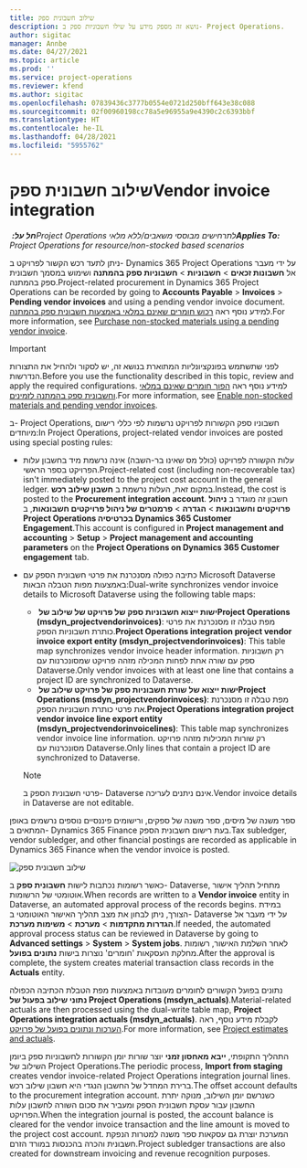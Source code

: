 ```yaml
---
title: שילוב חשבונית ספק
description: נושא זה מספק מידע על שילו חשבוניות ספק ב- Project Operations.
author: sigitac
manager: Annbe
ms.date: 04/27/2021
ms.topic: article
ms.prod: ''
ms.service: project-operations
ms.reviewer: kfend
ms.author: sigitac
ms.openlocfilehash: 07839436c3777b0554e0721d250bff643e38c088
ms.sourcegitcommit: 02f00960198cc78a5e96955a9e4390c2c6393bbf
ms.translationtype: HT
ms.contentlocale: he-IL
ms.lasthandoff: 04/28/2021
ms.locfileid: "5955762"
---
```

# <a name="vendor-invoice-integration"></a><span data-ttu-id="a5da9-103">שילוב חשבונית ספק</span><span class="sxs-lookup"><span data-stu-id="a5da9-103">Vendor invoice integration</span></span>

<span data-ttu-id="a5da9-104">_**חל על:** ‏Project Operations לתרחישים מבוססי משאבים/ללא מלאי_</span><span class="sxs-lookup"><span data-stu-id="a5da9-104">_**Applies To:** Project Operations for resource/non-stocked based scenarios_</span></span>

<span data-ttu-id="a5da9-105">ניתן לתעד רכש הקשור לפרויקט ב- Dynamics 365 Project Operations על ידי מעבר אל **חשבונות זכאים** > **חשבוניות** > **חשבוניות ספק בהמתנה** ושימוש במסמך חשבונית ספק בהמתנה.</span><span class="sxs-lookup"><span data-stu-id="a5da9-105">Project-related procurement in Dynamics 365 Project Operations can be recorded by going to **Accounts Payable** > **Invoices** > **Pending vendor invoices** and using a pending vendor invoice document.</span></span> <span data-ttu-id="a5da9-106">למידע נוסף ראה [רכוש חומרים שאינם במלאי באמצעות חשבונית ספק בהמתנה](../procurement/pending-vendor-invoices.md).</span><span class="sxs-lookup"><span data-stu-id="a5da9-106">For more information, see [Purchase non-stocked materials using a pending vendor invoice](../procurement/pending-vendor-invoices.md).</span></span>

> [!IMPORTANT]
> <span data-ttu-id="a5da9-107">לפני שתשתמש בפונקציונליות המתוארת בנושא זה, יש לסקור ולהחיל את התצורות הנדרשות.</span><span class="sxs-lookup"><span data-stu-id="a5da9-107">Before you use the functionality described in this topic, review and apply the required configurations.</span></span> <span data-ttu-id="a5da9-108">למידע נוסף ראה [הפוך חומרים שאינם במלאי וחשבונית ספק בהמתנה לזמינים](../procurement/configure-materials-nonstocked.md).</span><span class="sxs-lookup"><span data-stu-id="a5da9-108">For more information, see [Enable non-stocked materials and pending vendor invoices](../procurement/configure-materials-nonstocked.md).</span></span>

<span data-ttu-id="a5da9-109">ב- Project Operations, חשבוניו ספק הקשורות לפרויקט נרשמות לפי כללי רישום מיוחדים:</span><span class="sxs-lookup"><span data-stu-id="a5da9-109">In Project Operations, project-related vendor invoices are posted using special posting rules:</span></span>

- <span data-ttu-id="a5da9-110">עלות הקשורה לפרויקט (כולל מס שאינו בר-השבה) אינה נרשמת מיד בחשבון עלות הפרויקט בספר הראשי.</span><span class="sxs-lookup"><span data-stu-id="a5da9-110">Project-related cost (including non-recoverable tax) isn't immediately posted to the project cost account in the general ledger.</span></span> <span data-ttu-id="a5da9-111">במקום זאת, העלות נרשמת ב **חשבון שילוב רכש**.</span><span class="sxs-lookup"><span data-stu-id="a5da9-111">Instead, the cost is posted to the **Procurement integration account**.</span></span> <span data-ttu-id="a5da9-112">חשבון זה מוגדר ב **ניהול פרויקטים וחשבונאות** > **הגדרה** > **פרמטרים של ניהול פרויקטים חשבונאות**, ב **Project Operations בכרטיסיה Dynamics 365 Customer Engagement**.</span><span class="sxs-lookup"><span data-stu-id="a5da9-112">This account is configured in **Project management and accounting** > **Setup** > **Project management and accounting parameters** on the **Project Operations on Dynamics 365 Customer engagement** tab.</span></span>
- <span data-ttu-id="a5da9-113">כתיבה כפולה מסנכרנת את פרטי חשבונית הספק עם Microsoft Dataverse באמצעות מפות הטבלה הבאות:</span><span class="sxs-lookup"><span data-stu-id="a5da9-113">Dual-write synchronizes vendor invoice details to Microsoft Dataverse using the following table maps:</span></span>

     - <span data-ttu-id="a5da9-114">**ישות ייצוא חשבוניות ספק של פרויקט של שילוב של ‏Project Operations (‏‎msdyn_projectvendorinvoices‏)**: מפת טבלה זו מסנכרנת את פרטי כותרת חשבוניות הספק.</span><span class="sxs-lookup"><span data-stu-id="a5da9-114">**Project Operations integration project vendor invoice export entity (msdyn_projectvendorinvoices)**: This table map synchronizes vendor invoice header information.</span></span> <span data-ttu-id="a5da9-115">רק חשבוניות ספק עם שורה אחת לפחות המכילה מזהה פרויקט שמסונכרנות עם Dataverse.</span><span class="sxs-lookup"><span data-stu-id="a5da9-115">Only vendor invoices with at least one line that contains a project ID are synchronized to Dataverse.</span></span>
     - <span data-ttu-id="a5da9-116">**ישות ייצוא של שורת חשבוניות ספק של פרויקט שילוב של ‏Project Operations (‏‎msdyn_projectvendorinvoices‏)**: מפת טבלה זו מסנכרנת את פרטי כותרת חשבוניות הספק.</span><span class="sxs-lookup"><span data-stu-id="a5da9-116">**Project Operations integration project vendor invoice line export entity (msdyn_projectvendorinvoicelines)**: This table map synchronizes vendor invoice line information.</span></span> <span data-ttu-id="a5da9-117">רק שורות המכילות מזהה פרויקט מסונכרנות עם Dataverse.</span><span class="sxs-lookup"><span data-stu-id="a5da9-117">Only lines that contain a project ID are synchronized to Dataverse.</span></span>

     > [!NOTE]
     > <span data-ttu-id="a5da9-118">פרטי חשבונית הספק ב- Dataverse אינם ניתנים לעריכה.</span><span class="sxs-lookup"><span data-stu-id="a5da9-118">Vendor invoice details in Dataverse are not editable.</span></span>

<span data-ttu-id="a5da9-119">ספר משנה של מיסים, ספר משנה של ספקים, ורישומים פיננסיים נוספים נרשמים באופן המתאים ב- Dynamics 365 Finance בעת רישום חשבונית הספק.</span><span class="sxs-lookup"><span data-stu-id="a5da9-119">Tax subledger, vendor subledger, and other financial postings are recorded as applicable in Dynamics 365 Finance when the vendor invoice is posted.</span></span>

![שילוב חשבונית ספק](media/DW7VendorInvoice.png)

<span data-ttu-id="a5da9-121">כאשר רשומות נכתבות לישות **חשבונית ספק** ב- Dataverse, מתחיל תהליך אישור אוטומטי של הרשומות.</span><span class="sxs-lookup"><span data-stu-id="a5da9-121">When records are written to a **Vendor invoice** entity in Dataverse, an automated approval process of the records begins.</span></span> <span data-ttu-id="a5da9-122">במידת הצורך, ניתן לבחון את מצב תהליך האישור האוטומטי ב- Dataverse על ידי מעבר אל **הגדרות מתקדמות** > **מערכת** > **משימות מערכת**.</span><span class="sxs-lookup"><span data-stu-id="a5da9-122">If needed, the automated approval process status can be reviewed in Dataverse by going to **Advanced settings** > **System** > **System jobs**.</span></span> <span data-ttu-id="a5da9-123">לאחר השלמת האישור, רשומות מחלקת העסקאות 'חומרים' נוצרות בישות **נתונים בפועל**.</span><span class="sxs-lookup"><span data-stu-id="a5da9-123">After the approval is complete, the system creates material transaction class records in the **Actuals** entity.</span></span>

<span data-ttu-id="a5da9-124">נתונים בפועל הקשורים לחומרים מעובדות באמצעות מפת הטבלת הכתיבה הכפולה **נתוני שילוב בפעול של Project Operations‏ (msdyn_actuals)**.</span><span class="sxs-lookup"><span data-stu-id="a5da9-124">Material-related actuals are then processed using the dual-write table map, **Project Operations integration actuals (msdyn_actuals)**.</span></span> <span data-ttu-id="a5da9-125">לקבלת מידע נוסף, ראה [הערכות ונתונים בפועל של פרויקט](resource-dual-write-estimates-actuals.md).</span><span class="sxs-lookup"><span data-stu-id="a5da9-125">For more information, see [Project estimates and actuals](resource-dual-write-estimates-actuals.md).</span></span>

<span data-ttu-id="a5da9-126">התהליך התקופתי, **ייבא מאחסון זמני** יוצר שורות יומן הקשורות לחשבוניות ספק ביומן השילוב של Project Operations.</span><span class="sxs-lookup"><span data-stu-id="a5da9-126">The periodic process, **Import from staging** creates vendor invoice-related Project Operations integration journal lines.</span></span> <span data-ttu-id="a5da9-127">ברירת המחדל של החשבון הנגדי היא חשבון שילוב רכש.</span><span class="sxs-lookup"><span data-stu-id="a5da9-127">The offset account defaults to the procurement integration account.</span></span> <span data-ttu-id="a5da9-128">כשנרשם יומן השילוב, מנוקה יתרת החשבון עבור עסקת חשבונית הספק ומעביר את סכום השורה לחשבון עלות הפרויקט.</span><span class="sxs-lookup"><span data-stu-id="a5da9-128">When the integration journal is posted, the account balance is cleared for the vendor invoice transaction and the line amount is moved to the project cost account.</span></span> <span data-ttu-id="a5da9-129">המערכת יוצרת גם עסקאות ספר משנה למטרות הנפקת חשבונית והכרה בהכנסות במורד הזרם.</span><span class="sxs-lookup"><span data-stu-id="a5da9-129">Project subledger transactions are also created for downstream invoicing and revenue recognition purposes.</span></span>
